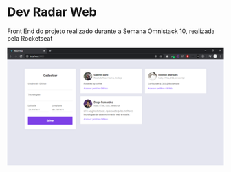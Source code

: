 # Dev Radar Web
Front End do projeto realizado durante a Semana Omnistack 10, realizada pela Rocketseat

![dashboard](screenshots/screen1.png)
